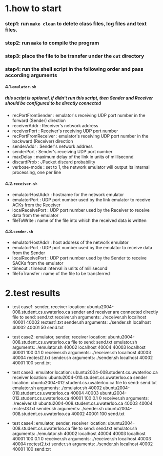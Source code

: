 # 1.how to start

### step1: run `make clean` to delete class files, log files and text files.

### step2: run `make` to compile the program

### step3: place the file to be transfer under the `out` directory 

### step4: run the shell script in the following order and pass according arguments


#### 4.1.`emulator.sh`

##### this script is optional, if didn't run this script, then Sender and Receiver should be configured to be directly connected

* recPortFromSender : emulator's receiving UDP port number in the forward (Sender) direction
* receiverAddr : Receiver's network address
* receiverPort : Receiver's receiving UDP port number
* recPortFromReceiver : emulator's receiving UDP port number in the backward (Receiver) direction
* senderAddr : Sender's network address
* senderPort : Sender's receiving UDP port number
* maxDelay : maximum delay of the link in units of millisecond
* discardProb : JPacket discard probability
* verbose-mode : set to 1, the network emulator will output its internal processing, one per line


#### 4.2.`receiver.sh`
* emulatorHostAddr : hostname for the network emulator
* emulatorPort : UDP port number used by the link emulator to receive ACKs from the Receiver
* localReceivePort : UDP port number used by the Receiver to receive data from the emulator
* fileToWrite : name of the file into which the received data is written


#### 4.3.`sender.sh`
* emulatorHostAddr : host address of the network emulator
* emulatorPort : UDP port number used by the emulator to receive data from the Sender
* localReceivePort : UDP port number used by the Sender to receive SACKs from the emulator
* timeout : timeout interval in units of millisecond
* fileToTransfer : name of the file to be transferred



# 2.test results

* test case1: 
    sender, receiver location: ubuntu2004-008.student.cs.uwaterloo.ca
    sender and receiver are connected directly
    file to send: send.txt
    receiver.sh arguments: ./receiver.sh localhost 40001 40002 rectest1.txt
    sender.sh arguments: ./sender.sh localhost 40002 40001 50 send.txt

* test case2: 
    emulator, sender, receiver location: ubuntu2004-008.student.cs.uwaterloo.ca
    file to send: send.txt
    emulator.sh arguments: ./emulator.sh 40002 localhost 40004 40003 localhost 40001 100 0.1 0
    receiver.sh arguments: ./receiver.sh localhost 40003 40004 rectest2.txt
    sender.sh arguments: ./sender.sh localhost 40002 40001 100 send.txt


* test case3:
  emulator location: ubuntu2004-008.student.cs.uwaterloo.ca
  receiver location: ubuntu2004-010.student.cs.uwaterloo.ca
  sender location: ubuntu2004-012.student.cs.uwaterloo.ca
  file to send: send.txt
  emulator.sh arguments: ./emulator.sh 40002 ubuntu2004-010.student.cs.uwaterloo.ca 40004 40003 ubuntu2004-012.student.cs.uwaterloo.ca 40001 100 0.1 0
  receiver.sh arguments: ./receiver.sh ubuntu2004-008.student.cs.uwaterloo.ca 40003 40004 rectest3.txt
  sender.sh arguments: ./sender.sh ubuntu2004-008.student.cs.uwaterloo.ca 40002 40001 100 send.txt



* test case4:
  emulator, sender, receiver location: ubuntu2004-008.student.cs.uwaterloo.ca
  file to send: send.txt
  emulator.sh arguments: ./emulator.sh 40002 localhost 40004 40003 localhost 40001 100 0.1 0
  receiver.sh arguments: ./receiver.sh localhost 40003 40004 rectest2.txt
  sender.sh arguments: ./sender.sh localhost 40002 40001 100 send.txt




